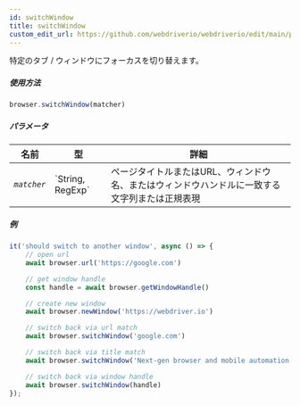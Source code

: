 ```yaml
---
id: switchWindow
title: switchWindow
custom_edit_url: https://github.com/webdriverio/webdriverio/edit/main/packages/webdriverio/src/commands/browser/switchWindow.ts
---
```


特定のタブ / ウィンドウにフォーカスを切り替えます。

##### 使用方法

```js
browser.switchWindow(matcher)
```

##### パラメータ

<table>
  <thead>
    <tr>
      <th>名前</th><th>型</th><th>詳細</th>
    </tr>
  </thead>
  <tbody>
    <tr>
      <td><code><var>matcher</var></code></td>
      <td>`String, RegExp`</td>
      <td>ページタイトルまたはURL、ウィンドウ名、またはウィンドウハンドルに一致する文字列または正規表現</td>
    </tr>
  </tbody>
</table>

##### 例

```js title="switchWindow.js"
it('should switch to another window', async () => {
    // open url
    await browser.url('https://google.com')

    // get window handle
    const handle = await browser.getWindowHandle()

    // create new window
    await browser.newWindow('https://webdriver.io')

    // switch back via url match
    await browser.switchWindow('google.com')

    // switch back via title match
    await browser.switchWindow('Next-gen browser and mobile automation test framework for Node.js')

    // switch back via window handle
    await browser.switchWindow(handle)
});
```